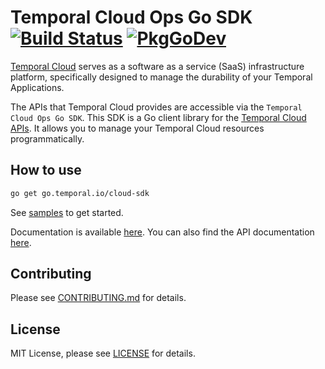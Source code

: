 # Temporal Cloud Ops Go SDK [![Build Status](https://github.com/temporalio/cloud-sdk-go/actions/workflows/test.yml/badge.svg?event=push&branch=main)](https://github.com/temporalio/cloud-sdk-go/actions/workflows/test.yml?query=branch%3Amain) [![PkgGoDev](https://pkg.go.dev/badge/go.temporal.io/cloud-sdk)](https://pkg.go.dev/go.temporal.io/cloud-sdk)


[Temporal Cloud](https://temporal.io/cloud) serves as a software as a service (SaaS) infrastructure platform, specifically designed to manage the durability of your Temporal Applications.

The APIs that Temporal Cloud provides are accessible via the `Temporal Cloud Ops Go SDK`. This SDK is a Go client library for the [Temporal Cloud APIs](https://github.com/temporalio/cloud-api). It allows you to manage your Temporal Cloud resources programmatically.


## How to use

```bash
go get go.temporal.io/cloud-sdk
```

See [samples](https://github.com/temporalio/cloud-samples-go) to get started.

Documentation is available [here](https://docs.temporal.io/cloud). 
You can also find the API documentation [here](https://pkg.go.dev/go.temporal.io/cloud-sdk).

## Contributing

Please see [CONTRIBUTING.md](CONTRIBUTING.md) for details.

## License
MIT License, please see [LICENSE](LICENSE) for details.


